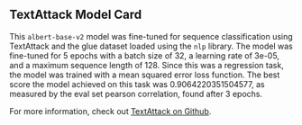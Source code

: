 ## TextAttack Model Card
This `albert-base-v2` model was fine-tuned for sequence classification using TextAttack 
and the glue dataset loaded using the `nlp` library. The model was fine-tuned 
for 5 epochs with a batch size of 32, a learning 
rate of 3e-05, and a maximum sequence length of 128. 
Since this was a regression task, the model was trained with a mean squared error loss function. 
The best score the model achieved on this task was 0.9064220351504577, as measured by the 
eval set pearson correlation, found after 3 epochs.

For more information, check out [TextAttack on Github](https://github.com/QData/TextAttack).
